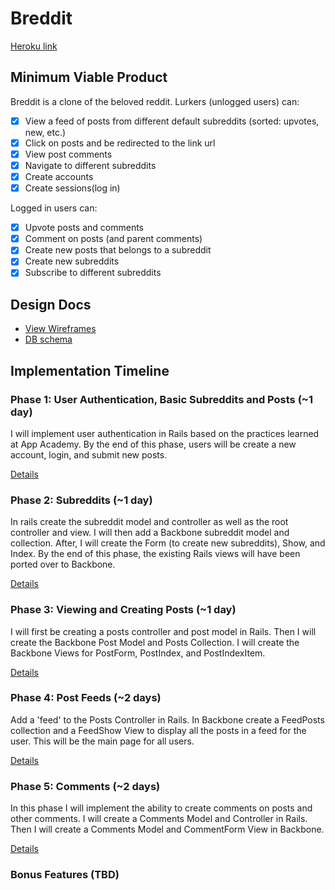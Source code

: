# Breddit

[Heroku link][heroku]

[heroku]: http://breddit.herokuapp.com

## Minimum Viable Product
Breddit is a clone of the beloved reddit. Lurkers (unlogged users) can:

- [x] View a feed of posts from different default subreddits (sorted: upvotes, new, etc.)
- [x] Click on posts and be redirected to the link url
- [x] View post comments
- [x] Navigate to different subreddits
- [x] Create accounts
- [x] Create sessions(log in)
 
Logged in users can:

- [x] Upvote posts and comments
- [x] Comment on posts (and parent comments) 
- [x] Create new posts that belongs to a subreddit
- [x] Create new subreddits
- [x] Subscribe to different subreddits

## Design Docs
* [View Wireframes][views]
* [DB schema][schema]

[views]: ./docs/views.md
[schema]: ./docs/schema.md

## Implementation Timeline

### Phase 1: User Authentication, Basic Subreddits and Posts (~1 day)
I will implement user authentication in Rails based on the practices learned at
App Academy. By the end of this phase, users will be create a new account, login,
and submit new posts.

[Details][phase-one]

### Phase 2: Subreddits (~1 day)
In rails create the subreddit model and controller as well as the root controller
and view. I will then add a Backbone subreddit model and collection. After, I will create
the Form (to create new subreddits), Show, and Index. By the end of this
phase, the existing Rails views will have been ported over to Backbone.

[Details][phase-two]

### Phase 3: Viewing and Creating Posts (~1 day)
I will first be creating a posts controller and post model in Rails. Then I will create 
the Backbone Post Model and Posts Collection. I will create the Backbone Views for
PostForm, PostIndex, and PostIndexItem.

[Details][phase-three]

### Phase 4: Post Feeds (~2 days)
Add a 'feed' to the Posts Controller in Rails. In Backbone create
a FeedPosts collection and a FeedShow View to display all the posts
in a feed for the user. This will be the main page for all users.

[Details][phase-four]

### Phase 5: Comments (~2 days)
In this phase I will implement the ability to create comments on posts and
other comments. I will create a Comments Model and Controller in Rails. Then
I will create a Comments Model and CommentForm View in Backbone.

[Details][phase-five]

### Bonus Features (TBD)


[phase-one]: ./docs/phases/phase1.md
[phase-two]: ./docs/phases/phase2.md
[phase-three]: ./docs/phases/phase3.md
[phase-four]: ./docs/phases/phase4.md
[phase-five]: ./docs/phases/phase5.md

